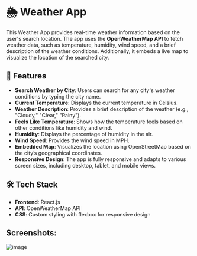 # 🌦️ Weather App
This Weather App provides real-time weather information based on the user's search location. The app uses the **OpenWeatherMap API** to fetch weather data, such as temperature, humidity, wind speed, and a brief description of the weather conditions. Additionally, it embeds a live map to visualize the location of the searched city.

<!-- Add a screenshot here -->

## 🚀 Features
- **Search Weather by City**: Users can search for any city's weather conditions by typing the city name.
- **Current Temperature**: Displays the current temperature in Celsius.
- **Weather Description**: Provides a brief description of the weather (e.g., "Cloudy," "Clear," "Rainy").
- **Feels Like Temperature**: Shows how the temperature feels based on other conditions like humidity and wind.
- **Humidity**: Displays the percentage of humidity in the air.
- **Wind Speed**: Provides the wind speed in MPH.
- **Embedded Map**: Visualizes the location using OpenStreetMap based on the city’s geographical coordinates.
- **Responsive Design**: The app is fully responsive and adapts to various screen sizes, including desktop, tablet, and mobile views.

## 🛠️ Tech Stack
- **Frontend**: React.js
- **API**: OpenWeatherMap API
- **CSS**: Custom styling with flexbox for responsive design

## Screenshots:
![image](https://github.com/user-attachments/assets/21b4e71a-e48d-49c4-9482-031578ce0f6b)
